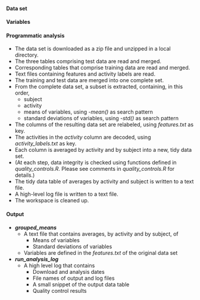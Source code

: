 #### Data set
#### Variables
#### Programmatic analysis
* The data set is downloaded as a zip file and unzipped in a local directory.
* The three tables comprising test data are read and merged.
* Corresponding tables that comprise training data are read and merged.
* Text files containing features and activity labels are read.
* The training and test data are merged into one complete set.
* From the complete data set, a subset is extracted, containing, in this order,
  * subject
  * activity
  * means of variables, using _-mean()_ as search pattern
  * standard deviations of variables, using _-std()_ as search pattern
* The columns of the resulting data set are relabeled, using _features.txt_ as key.
* The activities in the _activity_ column are decoded, using _activity_labels.txt_ as key.
* Each column is averaged by activity and by subject into a new, tidy data set. 
* (At each step, data integrity is checked using functions defined in _quality_controls.R_.  Please see comments in _quality_controls.R_ for details.)
* The tidy data table of averages by activity and subject is written to a text file.
* A high-level log file is written to a text file.
* The workspace is cleaned up.

#### Output
* **_grouped_means_**
  * A text file that contains averages, by activity and by subject, of
    * Means of variables
    * Standard deviations of variables
  * Variables are defined in the _features.txt_ of the original data set
* **_run_analysis_log_**
  * A high level log that contains
    * Download and analysis dates
    * File names of output and log files
    * A small snippet of the output data table
    * Quality control results
